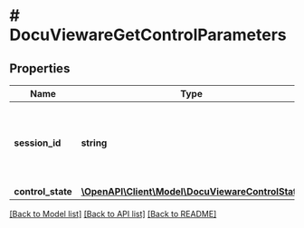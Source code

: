 # # DocuViewareGetControlParameters

## Properties

Name | Type | Description | Notes
------------ | ------------- | ------------- | -------------
**session_id** | **string** | Specifies the unique identifier used to identify the user session. | 
**control_state** | [**\OpenAPI\Client\Model\DocuViewareControlState**](DocuViewareControlState.md) |  | 

[[Back to Model list]](../../README.md#documentation-for-models) [[Back to API list]](../../README.md#documentation-for-api-endpoints) [[Back to README]](../../README.md)


